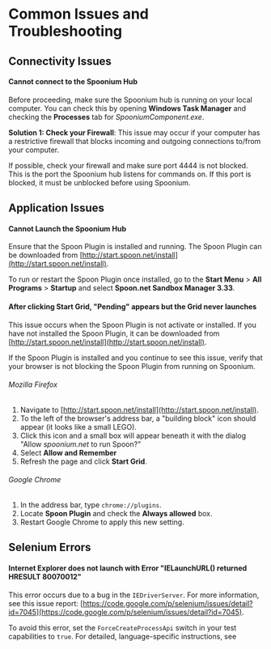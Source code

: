 # Common Issues and Troubleshooting

## Connectivity Issues

#### Cannot connect to the Spoonium Hub

Before proceeding, make sure the Spoonium hub is running on your local computer. You can check this by opening **Windows Task Manager** and checking the **Processes** tab for *SpooniumComponent.exe*. 

**Solution 1: Check your Firewall**: This issue may occur if your computer has a restrictive firewall that blocks incoming and outgoing connections to/from your computer. 

If possible, check your firewall and make sure port 4444 is not blocked. This is the port the Spoonium hub listens for commands on. If this port is blocked, it must be unblocked before using Spoonium.  

## Application Issues

#### Cannot Launch the Spoonium Hub

Ensure that the Spoon Plugin is installed and running. The Spoon Plugin can be downloaded from [http://start.spoon.net/install](http://start.spoon.net/install). 

To run or restart the Spoon Plugin once installed, go to the **Start Menu** > **All Programs** > **Startup** and select **Spoon.net Sandbox Manager 3.33**. 

#### After clicking **Start Grid**, "Pending" appears but the Grid never launches

This issue occurs when the Spoon Plugin is not activate or installed. If you have not installed the Spoon Plugin, it can be downloaded from [http://start.spoon.net/install](http://start.spoon.net/install). 

If the Spoon Plugin is installed and you continue to see this issue, verify that your browser is not blocking the Spoon Plugin from running on Spoonium. 

###### Mozilla Firefox

1. Navigate to [http://start.spoon.net/install](http://start.spoon.net/install).
2. To the left of the browser's address bar, a "building block" icon should appear (it looks like a small LEGO). 
3. Click this icon and a small box will appear beneath it with the dialog "Allow *spoonium.net* to run Spoon?" 
4. Select **Allow and Remember** 
5. Refresh the page and click **Start Grid**. 

###### Google Chrome

1. In the address bar, type `chrome://plugins`. 
2. Locate **Spoon Plugin** and check the **Always allowed** box. 
3. Restart Google Chrome to apply this new setting. 

## Selenium Errors

#### Internet Explorer does not launch with Error "IELaunchURL() returned HRESULT 80070012"

This error occurs due to a bug in the `IEDriverServer`. For more information, see this issue report: [https://code.google.com/p/selenium/issues/detail?id=7045](https://code.google.com/p/selenium/issues/detail?id=7045). 

To avoid this error, set the `ForceCreateProcessApi` switch in your test capabilities to `true`. For detailed, language-specific instructions, see 